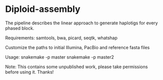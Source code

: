# Diploid-assembly

The pipeline describes the linear approach to generate haplotigs for every phased block.

Requirements: samtools, bwa, picard, seqtk, whatshap

Customize the paths to initial Illumina, PacBio and reference fasta files
 
Usage:
snakemake -p master
snakemake -p master2

Note:
This contains some unpublished work, please take permissions before using it. Thanks!
